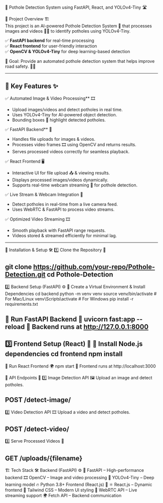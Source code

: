  🚗 Pothole Detection System using FastAPI, React, and YOLOv4-Tiny 🛣️  

 📌 Project Overview 🏗️  
This project is an AI-powered Pothole Detection System 🧠 that processes images and videos 📸🎥 to identify potholes using YOLOv4-Tiny.  

✅ **FastAPI backend** for real-time processing  
✅ **React frontend** for user-friendly interaction  
✅ **OpenCV & YOLOv4-Tiny** for deep learning-based detection  

🎯 Goal: Provide an automated pothole detection system that helps improve road safety. 🚦🏢

---

## 📌 Key Features ✨  

✅ Automated Image & Video Processing** 🎞️  
- Upload images/videos and detect potholes in real time.  
- Uses YOLOv4-Tiny for AI-powered object detection.  
- Bounding boxes 🔲 highlight detected potholes.  

✅ FastAPI Backend** 🚀  
- Handles file uploads for images & videos.  
- Processes video frames 🎞️ using OpenCV and returns results.  
- Serves processed videos correctly for seamless playback.  

✅ React Frontend 🖥️  
- Interactive UI for file upload 📤 & viewing results.  
- Displays processed images/videos dynamically.  
- Supports real-time webcam streaming 🎥 for pothole detection.  

✅ Live Stream & Webcam Integration 📡  
- Detect potholes in real-time from a live camera feed.  
- Uses WebRTC & FastAPI to process video streams.  

✅ Optimized Video Streaming 🎞️  
- Smooth playback with FastAPI range requests.  
- Videos stored & streamed efficiently for minimal lag.  

---

🚀 Installation & Setup 🛠️
1️⃣ Clone the Repository 🔽

git clone https://github.com/your-repo/Pothole-Detection.git
cd Pothole-Detection
----------------------------------------------------------------------
2️⃣ Backend Setup (FastAPI) ⚙️
🔹 Create a Virtual Environment & Install Dependencies
cd backend
python -m venv venv
source venv/bin/activate  # For Mac/Linux
venv\Scripts\activate     # For Windows
pip install -r requirements.txt

🔹 Run FastAPI Backend 🚀
uvicorn fast:app --reload
🎯 Backend runs at http://127.0.0.1:8000
--------------------------------------------------------------------------
3️⃣ Frontend Setup (React) 🎨
🔹 Install Node.js dependencies
cd frontend
npm install
---------------------------------------------------------------------------
🔹 Run React Frontend 🌍
npm start
🎯 Frontend runs at http://localhost:3000

📜 API Endpoints 🔗
1️⃣ Image Detection API 🖼️
Upload an image and detect potholes.

POST /detect-image/
--------------------------------------------------------------------------
2️⃣ Video Detection API 🎞️
Upload a video and detect potholes.

POST /detect-video/
--------------------------------------------------------------------------
3️⃣ Serve Processed Videos 🎥

GET /uploads/{filename}
----------------------------------------------------------------------------
🏗️ Tech Stack 🛠️
Backend (FastAPI) ⚙️
🚀 FastAPI – High-performance backend
🎞️ OpenCV – Image and video processing
🧠 YOLOv4-Tiny – Deep learning model
🔥 Python 3.8+
Frontend (React.js) 🎨
⚛️ React.js – Dynamic frontend
🎨 Tailwind CSS – Modern UI styling
📡 WebRTC API – Live streaming support
🌍 Fetch API – Backend communication
